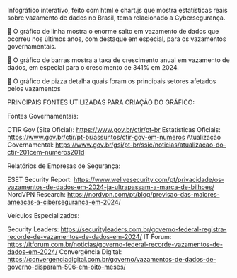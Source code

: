 Infográfico interativo, feito com html e chart.js que mostra estatísticas reais sobre vazamento de dados no Brasil, tema relacionado a Cybersegurança.

	O gráfico de linha mostra o enorme salto em vazamento de dados que ocorreu nos últimos anos, com destaque em especial, para os vazamentos governamentais.

	O gráfico de barras mostra a taxa de crescimento anual em vazamento de dados, em especial para o crescimento de 341% em 2024.

	O gráfico de pizza detalha quais foram os principais setores afetados pelos vazamentos


PRINCIPAIS FONTES UTILIZADAS PARA CRIAÇÃO DO GRÁFICO:

Fontes Governamentais:

CTIR Gov (Site Oficial): https://www.gov.br/ctir/pt-br
Estatísticas Oficiais: https://www.gov.br/ctir/pt-br/assuntos/ctir-gov-em-numeros
Atualização Governamental: https://www.gov.br/gsi/pt-br/ssic/noticias/atualizacao-do-ctir-201cem-numeros201d

Relatórios de Empresas de Segurança:

ESET Security Report: https://www.welivesecurity.com/pt/privacidade/os-vazamentos-de-dados-em-2024-ja-ultrapassam-a-marca-de-bilhoes/
NordVPN Research: https://nordvpn.com/pt/blog/previsao-das-maiores-ameacas-a-ciberseguranca-em-2024/

Veículos Especializados:

Security Leaders: https://securityleaders.com.br/governo-federal-registra-recorde-de-vazamentos-de-dados-em-2024/
IT Forum: https://itforum.com.br/noticias/governo-federal-recorde-vazamentos-de-dados-em-2024/
Convergência Digital: https://convergenciadigital.com.br/governo/vazamentos-de-dados-de-governo-disparam-506-em-oito-meses/
